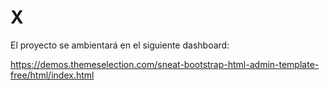 # X

El proyecto se ambientará en el siguiente dashboard:

https://demos.themeselection.com/sneat-bootstrap-html-admin-template-free/html/index.html
